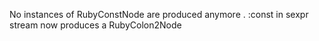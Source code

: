 No instances of RubyConstNode are produced anymore .
    :const  in sexpr stream  now produces a RubyColon2Node 